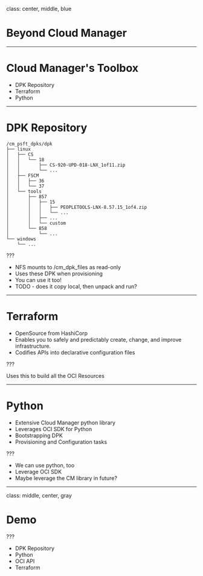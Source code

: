 class: center, middle, blue

# Beyond Cloud Manager

---

# Cloud Manager's Toolbox

* DPK Repository
* Terraform
* Python

---

# DPK Repository

```
/cm_psft_dpks/dpk
├── linux
│   ├── CS
│   │   └── 18
│   │       ├── CS-920-UPD-018-LNX_1of11.zip
│   │       └── ...
│   ├── FSCM
│   │   ├── 36
│   │   └── 37
│   └── tools
│       ├── 857
│       │   ├── 15
│       │   │   ├── PEOPLETOOLS-LNX-8.57.15_1of4.zip
│       │   │   └── ...
│       │   ├── ...
│       │   └── custom
│       └── 858
│           └── ...
└── windows
    └── ...
```

???

* NFS mounts to /cm_dpk_files as read-only
* Uses these DPK when provisioning 
* You can use it too!
* TODO - does it copy local, then unpack and run?

---

# Terraform

* OpenSource from HashiCorp
* Enables you to safely and predictably create, change, and improve infrastructure. 
* Codifies APIs into declarative configuration files

???

Uses this to build all the OCI Resources 

---

# Python

* Extensive Cloud Manager python library
* Leverages OCI SDK for Python
* Bootstrapping DPK
* Provisioning and Configuration tasks

???

* We can use python, too
* Leverage OCI SDK
* Maybe leverage the CM library in future?

---
class: middle, center, gray

# Demo

???

* DPK Repository
* Python
* OCI API
* Terraform
